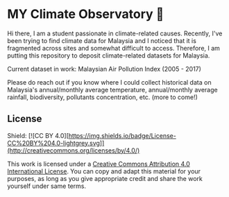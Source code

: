 # MY Climate Observatory :seedling:

Hi there, I am a student passionate in climate-related causes. Recently, I've been trying to find climate data for Malaysia and I noticed that it is fragmented across sites and somewhat difficult to access. Therefore, I am putting this repository to deposit climate-related datasets for Malaysia. 

Current dataset in work: Malaysian Air Pollution Index (2005 - 2017)

Please do reach out if you know where I could collect historical data on Malaysia's annual/monthly average temperature, annual/monthly average rainfall, biodiversity, pollutants concentration, etc. (more to come!)

## License
Shield: [![CC BY 4.0][https://img.shields.io/badge/License-CC%20BY%204.0-lightgrey.svg]](http://creativecommons.org/licenses/by/4.0/)

This work is licensed under a [Creative Commons Attribution 4.0 International License](http://creativecommons.org/licenses/by/4.0/).
You can copy and adapt this material for your purposes, as long as you give appropriate credit and share the work yourself under same terms. 
